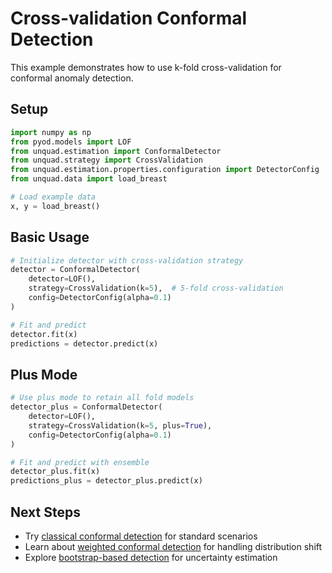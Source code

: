 # Cross-validation Conformal Detection

This example demonstrates how to use k-fold cross-validation for conformal anomaly detection.

## Setup

```python
import numpy as np
from pyod.models import LOF
from unquad.estimation import ConformalDetector
from unquad.strategy import CrossValidation
from unquad.estimation.properties.configuration import DetectorConfig
from unquad.data import load_breast

# Load example data
x, y = load_breast()
```

## Basic Usage

```python
# Initialize detector with cross-validation strategy
detector = ConformalDetector(
    detector=LOF(),
    strategy=CrossValidation(k=5),  # 5-fold cross-validation
    config=DetectorConfig(alpha=0.1)
)

# Fit and predict
detector.fit(x)
predictions = detector.predict(x)
```

## Plus Mode

```python
# Use plus mode to retain all fold models
detector_plus = ConformalDetector(
    detector=LOF(),
    strategy=CrossValidation(k=5, plus=True),
    config=DetectorConfig(alpha=0.1)
)

# Fit and predict with ensemble
detector_plus.fit(x)
predictions_plus = detector_plus.predict(x)
```

## Next Steps

- Try [classical conformal detection](classical_conformal.md) for standard scenarios
- Learn about [weighted conformal detection](weighted_conformal.md) for handling distribution shift
- Explore [bootstrap-based detection](bootstrap_conformal.md) for uncertainty estimation 